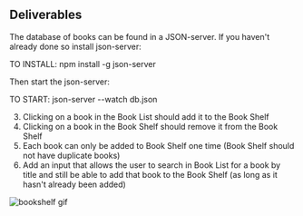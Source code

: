## Deliverables

The database of books can be found in a JSON-server. If you haven't already done so install json-server:

TO INSTALL: npm install -g json-server

Then start the json-server:

TO START: json-server --watch db.json

<!-- 1. Make a GET request to "http://localhost:3005/books". You should get a response that is an array of multiple book objects that look like this:
   {
   "id": 1,
   "title": "The Great Gatsby",
   "author": "F. Scott Fitzgerald",
   "img": "https://mppl.org/wp-content/uploads/0-214x300.jpg"
   } -->
<!-- 2. Render a list of books that show the book title and book img -->
3. Clicking on a book in the Book List should add it to the Book Shelf
4. Clicking on a book in the Book Shelf should remove it from the Book Shelf
5. Each book can only be added to Book Shelf one time (Book Shelf should not have duplicate books)
6. Add an input that allows the user to search in Book List for a book by title and still be able to add that book to the Book Shelf (as long as it hasn't already been added)

![bookshelf gif](bookshelf.gif)
